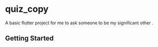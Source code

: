 # quiz_copy

A basic flutter project for me to ask someone to be my significant other .

## Getting Started



